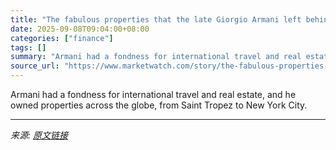 ```yaml
---
title: "The fabulous properties that the late Giorgio Armani left behind"
date: 2025-09-08T09:04:00+08:00
categories: ["finance"]
tags: []
summary: "Armani had a fondness for international travel and real estate, and he owned properties across the globe, from Saint Tropez to New York City."
source_url: "https://www.marketwatch.com/story/the-fabulous-properties-that-the-late-giorgio-armani-left-behind-fa568bbe?mod=mw_rss_topstories"
---
```


Armani had a fondness for international travel and real estate, and he owned properties across the globe, from Saint Tropez to New York City.

---

*来源: [原文链接](https://www.marketwatch.com/story/the-fabulous-properties-that-the-late-giorgio-armani-left-behind-fa568bbe?mod=mw_rss_topstories)*
